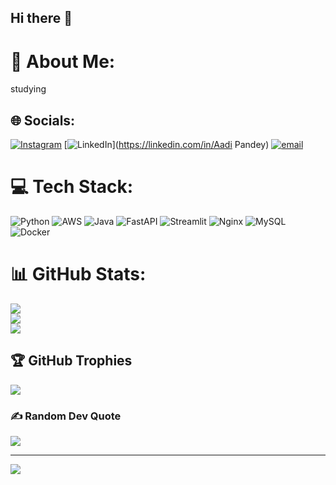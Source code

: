 ## Hi there 👋
# 💫 About Me:
studying


## 🌐 Socials:
[![Instagram](https://img.shields.io/badge/Instagram-%23E4405F.svg?logo=Instagram&logoColor=white)](https://instagram.com/aadipandey36) [![LinkedIn](https://img.shields.io/badge/LinkedIn-%230077B5.svg?logo=linkedin&logoColor=white)](https://linkedin.com/in/Aadi Pandey) [![email](https://img.shields.io/badge/Email-D14836?logo=gmail&logoColor=white)](mailto:Aadi.106432@stu.upes.ac.in) 

# 💻 Tech Stack:
![Python](https://img.shields.io/badge/python-3670A0?style=plastic&logo=python&logoColor=ffdd54) ![AWS](https://img.shields.io/badge/AWS-%23FF9900.svg?style=plastic&logo=amazon-aws&logoColor=white) ![Java](https://img.shields.io/badge/java-%23ED8B00.svg?style=plastic&logo=openjdk&logoColor=white) ![FastAPI](https://img.shields.io/badge/FastAPI-005571?style=plastic&logo=fastapi) ![Streamlit](https://img.shields.io/badge/Streamlit-%23FE4B4B.svg?style=plastic&logo=streamlit&logoColor=white) ![Nginx](https://img.shields.io/badge/nginx-%23009639.svg?style=plastic&logo=nginx&logoColor=white) ![MySQL](https://img.shields.io/badge/mysql-4479A1.svg?style=plastic&logo=mysql&logoColor=white) ![Docker](https://img.shields.io/badge/docker-%230db7ed.svg?style=plastic&logo=docker&logoColor=white)
# 📊 GitHub Stats:
![](https://github-readme-stats.vercel.app/api?username=pandey-aadi&theme=dark&hide_border=false&include_all_commits=false&count_private=false)<br/>
![](https://nirzak-streak-stats.vercel.app/?user=pandey-aadi&theme=dark&hide_border=false)<br/>
![](https://github-readme-stats.vercel.app/api/top-langs/?username=pandey-aadi&theme=dark&hide_border=false&include_all_commits=false&count_private=false&layout=compact)

## 🏆 GitHub Trophies
![](https://github-profile-trophy.vercel.app/?username=pandey-aadi&theme=radical&no-frame=false&no-bg=true&margin-w=4)

### ✍️ Random Dev Quote
![](https://quotes-github-readme.vercel.app/api?type=horizontal&theme=radical)

---
[![](https://visitcount.itsvg.in/api?id=pandey-aadi&icon=0&color=1)](https://visitcount.itsvg.in)

<!-- Proudly created with GPRM ( https://gprm.itsvg.in ) -->
